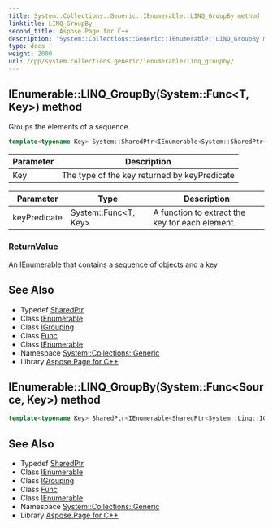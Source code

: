 ```yaml
---
title: System::Collections::Generic::IEnumerable::LINQ_GroupBy method
linktitle: LINQ_GroupBy
second_title: Aspose.Page for C++
description: 'System::Collections::Generic::IEnumerable::LINQ_GroupBy method. Groups the elements of a sequence in C++.'
type: docs
weight: 2000
url: /cpp/system.collections.generic/ienumerable/linq_groupby/
---
```

## IEnumerable::LINQ_GroupBy(System::Func\<T, Key\>) method


Groups the elements of a sequence.

```cpp
template<typename Key> System::SharedPtr<IEnumerable<System::SharedPtr<System::Linq::IGrouping<Key, T>>>> System::Collections::Generic::IEnumerable<T>::LINQ_GroupBy(System::Func<T, Key> keyPredicate)
```


| Parameter | Description |
| --- | --- |
| Key | The type of the key returned by keyPredicate |

| Parameter | Type | Description |
| --- | --- | --- |
| keyPredicate | System::Func\<T, Key\> | A function to extract the key for each element. |

### ReturnValue

An [IEnumerable](../) that contains a sequence of objects and a key

## See Also

* Typedef [SharedPtr](../../../system/sharedptr/)
* Class [IEnumerable](../)
* Class [IGrouping](../../../system.linq/igrouping/)
* Class [Func](../../../system/func/)
* Class [IEnumerable](../)
* Namespace [System::Collections::Generic](../../)
* Library [Aspose.Page for C++](../../../)
## IEnumerable::LINQ_GroupBy(System::Func\<Source, Key\>) method




```cpp
template<typename Key> SharedPtr<IEnumerable<SharedPtr<System::Linq::IGrouping<Key, Source>>>> System::Collections::Generic::IEnumerable<T>::LINQ_GroupBy(System::Func<Source, Key> keyPredicate)
```

## See Also

* Typedef [SharedPtr](../../../system/sharedptr/)
* Class [IEnumerable](../)
* Class [IGrouping](../../../system.linq/igrouping/)
* Class [Func](../../../system/func/)
* Class [IEnumerable](../)
* Namespace [System::Collections::Generic](../../)
* Library [Aspose.Page for C++](../../../)
